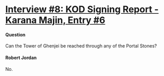 # [Interview #8: KOD Signing Report - Karana Majin, Entry #6](https://www.theoryland.com/intvmain.php?i=8#6)

#### Question

Can the Tower of Ghenjei be reached through any of the Portal Stones?

#### Robert Jordan

No.

